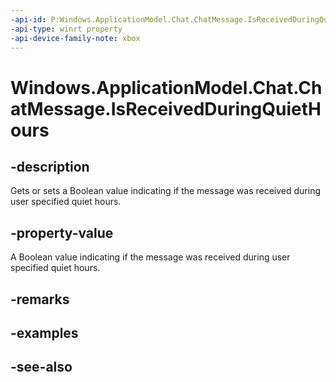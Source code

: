 ```yaml
---
-api-id: P:Windows.ApplicationModel.Chat.ChatMessage.IsReceivedDuringQuietHours
-api-type: winrt property
-api-device-family-note: xbox
---
```


<!-- Property syntax
public bool IsReceivedDuringQuietHours { get;  set; }
-->

# Windows.ApplicationModel.Chat.ChatMessage.IsReceivedDuringQuietHours

## -description
Gets or sets a Boolean value indicating if the message was received during user specified quiet hours.

## -property-value
A Boolean value indicating if the message was received during user specified quiet hours.

## -remarks

## -examples

## -see-also
